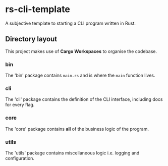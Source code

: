 # rs-cli-template
A subjective template to starting a CLI program written in Rust.

## Directory layout

This project makes use of **Cargo Workspaces** to organise the codebase.

### bin

The 'bin' package contains `main.rs` and is where the `main` function lives.

### cli

The 'cli' package contains the definition of the CLI interface, including docs for every flag.

### core

The 'core' package contains **all** of the business logic of the program.

### utils

The 'utils' package contains miscellaneous logic i.e. logging and configuration.